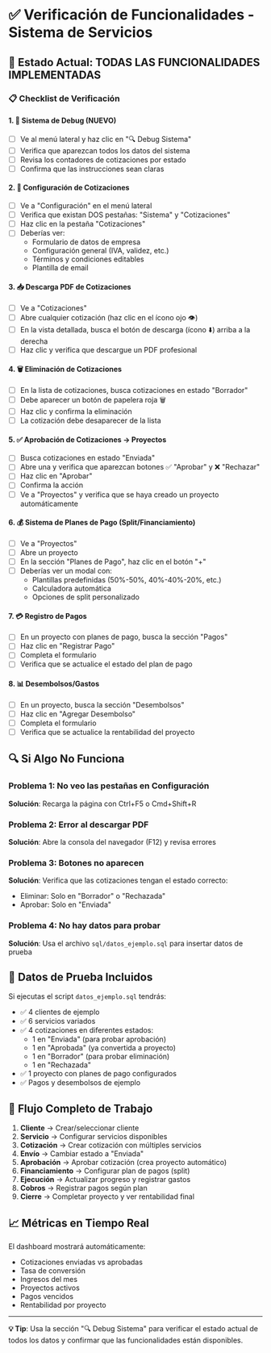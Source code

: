 # ✅ Verificación de Funcionalidades - Sistema de Servicios

## 🎯 **Estado Actual: TODAS LAS FUNCIONALIDADES IMPLEMENTADAS**

### 📋 **Checklist de Verificación**

#### 1. **🔧 Sistema de Debug (NUEVO)**
- [ ] Ve al menú lateral y haz clic en "🔍 Debug Sistema"
- [ ] Verifica que aparezcan todos los datos del sistema
- [ ] Revisa los contadores de cotizaciones por estado
- [ ] Confirma que las instrucciones sean claras

#### 2. **📄 Configuración de Cotizaciones**
- [ ] Ve a "Configuración" en el menú lateral
- [ ] Verifica que existan DOS pestañas: "Sistema" y "Cotizaciones"
- [ ] Haz clic en la pestaña "Cotizaciones"
- [ ] Deberías ver:
  - Formulario de datos de empresa
  - Configuración general (IVA, validez, etc.)
  - Términos y condiciones editables
  - Plantilla de email

#### 3. **📥 Descarga PDF de Cotizaciones**
- [ ] Ve a "Cotizaciones"
- [ ] Abre cualquier cotización (haz clic en el ícono ojo 👁️)
- [ ] En la vista detallada, busca el botón de descarga (ícono ⬇️) arriba a la derecha
- [ ] Haz clic y verifica que descargue un PDF profesional

#### 4. **🗑️ Eliminación de Cotizaciones**
- [ ] En la lista de cotizaciones, busca cotizaciones en estado "Borrador"
- [ ] Debe aparecer un botón de papelera roja 🗑️
- [ ] Haz clic y confirma la eliminación
- [ ] La cotización debe desaparecer de la lista

#### 5. **✅ Aprobación de Cotizaciones → Proyectos**
- [ ] Busca cotizaciones en estado "Enviada"
- [ ] Abre una y verifica que aparezcan botones ✅ "Aprobar" y ❌ "Rechazar"
- [ ] Haz clic en "Aprobar"
- [ ] Confirma la acción
- [ ] Ve a "Proyectos" y verifica que se haya creado un proyecto automáticamente

#### 6. **💰 Sistema de Planes de Pago (Split/Financiamiento)**
- [ ] Ve a "Proyectos"
- [ ] Abre un proyecto
- [ ] En la sección "Planes de Pago", haz clic en el botón "+" 
- [ ] Deberías ver un modal con:
  - Plantillas predefinidas (50%-50%, 40%-40%-20%, etc.)
  - Calculadora automática
  - Opciones de split personalizado

#### 7. **💳 Registro de Pagos**
- [ ] En un proyecto con planes de pago, busca la sección "Pagos"
- [ ] Haz clic en "Registrar Pago"
- [ ] Completa el formulario
- [ ] Verifica que se actualice el estado del plan de pago

#### 8. **📊 Desembolsos/Gastos**
- [ ] En un proyecto, busca la sección "Desembolsos"
- [ ] Haz clic en "Agregar Desembolso"
- [ ] Completa el formulario
- [ ] Verifica que se actualice la rentabilidad del proyecto

## 🔍 **Si Algo No Funciona**

### **Problema 1: No veo las pestañas en Configuración**
**Solución**: Recarga la página con Ctrl+F5 o Cmd+Shift+R

### **Problema 2: Error al descargar PDF**
**Solución**: Abre la consola del navegador (F12) y revisa errores

### **Problema 3: Botones no aparecen**
**Solución**: Verifica que las cotizaciones tengan el estado correcto:
- Eliminar: Solo en "Borrador" o "Rechazada"
- Aprobar: Solo en "Enviada"

### **Problema 4: No hay datos para probar**
**Solución**: Usa el archivo `sql/datos_ejemplo.sql` para insertar datos de prueba

## 🎯 **Datos de Prueba Incluidos**

Si ejecutas el script `datos_ejemplo.sql` tendrás:
- ✅ 4 clientes de ejemplo
- ✅ 6 servicios variados
- ✅ 4 cotizaciones en diferentes estados:
  - 1 en "Enviada" (para probar aprobación)
  - 1 en "Aprobada" (ya convertida a proyecto)
  - 1 en "Borrador" (para probar eliminación)
  - 1 en "Rechazada"
- ✅ 1 proyecto con planes de pago configurados
- ✅ Pagos y desembolsos de ejemplo

## 🚀 **Flujo Completo de Trabajo**

1. **Cliente** → Crear/seleccionar cliente
2. **Servicio** → Configurar servicios disponibles
3. **Cotización** → Crear cotización con múltiples servicios
4. **Envío** → Cambiar estado a "Enviada"
5. **Aprobación** → Aprobar cotización (crea proyecto automático)
6. **Financiamiento** → Configurar plan de pagos (split)
7. **Ejecución** → Actualizar progreso y registrar gastos
8. **Cobros** → Registrar pagos según plan
9. **Cierre** → Completar proyecto y ver rentabilidad final

## 📈 **Métricas en Tiempo Real**

El dashboard mostrará automáticamente:
- Cotizaciones enviadas vs aprobadas
- Tasa de conversión
- Ingresos del mes
- Proyectos activos
- Pagos vencidos
- Rentabilidad por proyecto

---

**💡 Tip**: Usa la sección "🔍 Debug Sistema" para verificar el estado actual de todos los datos y confirmar que las funcionalidades están disponibles.